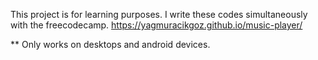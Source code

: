 This project is for learning purposes. I write these codes simultaneously with the freecodecamp.
https://yagmuracikgoz.github.io/music-player/

** Only works on desktops and android devices.
